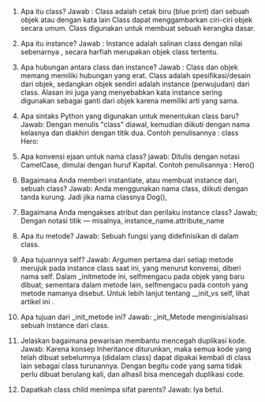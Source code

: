 1. Apa itu class?
    Jawab :
    Class adalah cetak biru (blue print) dari sebuah objek atau dengan kata lain Class dapat menggambarkan ciri-ciri objek secara umum. Class digunakan untuk membuat sebuah kerangka dasar.

2. Apa itu instance?
    Jawab :
    Instance adalah salinan class dengan nilai sebenarnya , secara harfiah merupakan objek class tertentu.

3. Apa hubungan antara class dan instance?
    Jawab :
     Class dan objek memang memiliki hubungan yang erat. Class adalah spesifikasi/desain dari objek,    sedangkan objek sendiri adalah instance (perwujudan) dari class. Alasan ini juga yang menyebabkan kata instance sering digunakan sebagai ganti dari objek karena memiliki arti yang sama.

4. Apa sintaks Python yang digunakan untuk menentukan class baru?
    Jawab:
    Dengan menulis "class" diawal, kemudian diikuti dengan nama kelasnya dan diakhiri dengan titik dua.
    Contoh penulisannya : 
    class Hero:

5. Apa konvensi ejaan untuk nama class?
    jawab:
    Ditulis dengan notasi CamelCase, dimulai dengan huruf Kapital.
    Contoh penulisannya :
    Hero()

6. Bagaimana Anda memberi instantiate, atau membuat instance dari, sebuah class?
    Jawab:
     Anda menggunakan nama class, diikuti dengan tanda kurung. Jadi jika nama classnya Dog(), 

7. Bagaimana Anda mengakses atribut dan perilaku instance class?
    Jawab;
    Dengan notasi titik — misalnya, instance_name.attribute_name

8. Apa itu metode?
    Jawab:
    Sebuah fungsi yang didefinisikan di dalam class.

9. Apa tujuannya self?
    Jawab:
    Argumen pertama dari setiap metode merujuk pada instance class saat ini, yang menurut konvensi, diberi nama self. Dalam _initmetode ini, selfmengacu pada objek yang baru dibuat; sementara dalam metode lain, selfmengacu pada contoh yang metode namanya disebut. Untuk lebih lanjut tentang __init_vs self, lihat artikel ini .

10. Apa tujuan dari _init_metode ini?
    Jawab:
    _init_Metode menginisialisasi sebuah instance dari class.


11. Jelaskan bagaimana pewarisan membantu mencegah duplikasi kode.
    Jawab:
    Karena konsep Inheritance diturunkan, maka semua kode yang telah dibuat sebelumnya (didalam class) dapat dipakai kembali di class lain sebagai class turunannya. Dengan begitu code yang sama tidak perlu dibuat berulang kali, dan alhasil bisa mencegah duplikasi code.

12. Dapatkah class child menimpa sifat parents?
    Jawab:
    Iya betul.
